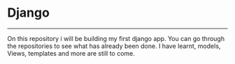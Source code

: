 # Django
---
On this repository i will be building my first django app. You can go through the repositories to see what has already been done.
I have learnt, models, Views, templates and more are still to come.
